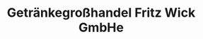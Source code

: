 ---
title: "Getränkegroßhandel Fritz Wick GmbHe"
url: /wilnsdorf/getraenkegrosshandel-fritz-wick-gmbhe/
shop: Getränke
---